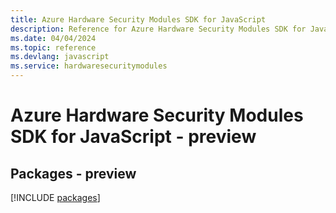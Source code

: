 ```yaml
---
title: Azure Hardware Security Modules SDK for JavaScript
description: Reference for Azure Hardware Security Modules SDK for JavaScript
ms.date: 04/04/2024
ms.topic: reference
ms.devlang: javascript
ms.service: hardwaresecuritymodules
---
```

# Azure Hardware Security Modules SDK for JavaScript - preview
## Packages - preview
[!INCLUDE [packages](hardware-security-modules-index.md)]